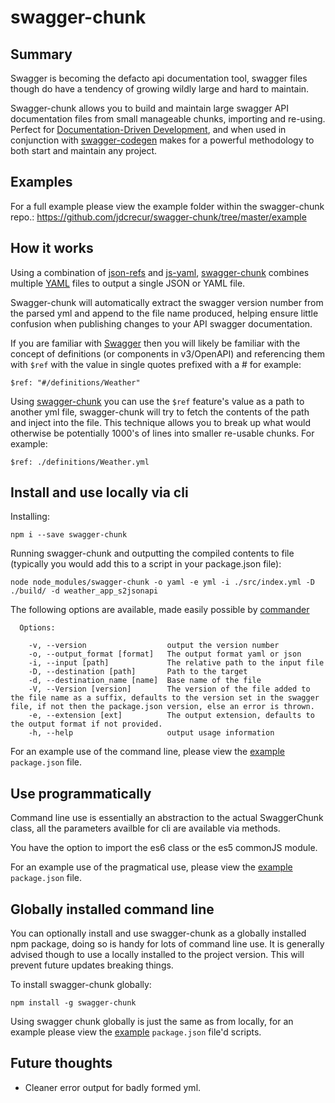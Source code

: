 # swagger-chunk

## Summary
Swagger is becoming the defacto api documentation tool, swagger files though do have a tendency of growing wildly large and hard to maintain.

Swagger-chunk allows you to build and maintain large swagger API documentation files from small manageable chunks, importing and re-using. Perfect for [Documentation-Driven Development](https://gist.github.com/zsup/9434452), and when used in conjunction with [swagger-codegen](https://swagger.io/swagger-codegen/) makes for a powerful methodology to both start and maintain any project.

## Examples
For a full example please view the example folder within the swagger-chunk repo.: https://github.com/jdcrecur/swagger-chunk/tree/master/example

## How it works
Using a combination of [json-refs](https://www.npmjs.com/package/json-refs) and [js-yaml](https://www.npmjs.com/package/js-yaml), [swagger-chunk](https://www.npmjs.com/package/swagger-chunk) combines multiple [YAML](http://yaml.org) files to output a single JSON or YAML file. 

Swagger-chunk will automatically extract the swagger version number from the parsed yml and append to the file name produced, helping ensure little confusion when publishing changes to your API swagger documentation.

If you are familiar with [Swagger](https://swagger.io) then you will likely be familiar with the concept of definitions (or components in v3/OpenAPI) and referencing them with `$ref` with the value in single quotes prefixed with a # for example:
 ```
 $ref: "#/definitions/Weather"
 ```

Using [swagger-chunk](https://www.npmjs.com/package/swagger-chunk) you can use the `$ref` feature's value as a path to another yml file, swagger-chunk will try to fetch the contents of the path and inject into the file. This technique allows you to break up what would otherwise be potentially 1000's of lines into smaller re-usable chunks. For example:
 ```
 $ref: ./definitions/Weather.yml
 ```

## Install and use locally via cli
Installing: 
```
npm i --save swagger-chunk
```

Running swagger-chunk and outputting the compiled contents to file (typically you would add this to a script in your package.json file): 
```
node node_modules/swagger-chunk -o yaml -e yml -i ./src/index.yml -D ./build/ -d weather_app_s2jsonapi
```

The following options are available, made easily possible by [commander](https://www.npmjs.com/package/commander)
```
  Options:

    -v, --version                  output the version number
    -o, --output_format [format]   The output format yaml or json
    -i, --input [path]             The relative path to the input file
    -D, --destination [path]       Path to the target
    -d, --destination_name [name]  Base name of the file
    -V, --Version [version]        The version of the file added to the file name as a suffix, defaults to the version set in the swagger file, if not then the package.json version, else an error is thrown.
    -e, --extension [ext]          The output extension, defaults to the output format if not provided.
    -h, --help                     output usage information

```

For an example use of the command line, please view the [example](https://github.com/jdcrecur/swagger-chunk/tree/master/example) `package.json` file.


## Use programmatically
Command line use is essentially an abstraction to the actual SwaggerChunk class, all the parameters availble for cli are available via methods.

You have the option to import the es6 class or the es5 commonJS module.

For an example use of the pragmatical use, please view the [example](https://github.com/jdcrecur/swagger-chunk/tree/master/example) `package.json` file.


## Globally installed command line
You can optionally install and use swagger-chunk as a globally installed npm package, doing so is handy for lots of command line use. It is generally advised though to use a locally installed to the project version. This will prevent future updates breaking things.

To install swagger-chunk globally:
```
npm install -g swagger-chunk
```

Using swagger chunk globally is just the same as from locally, for an example please view the [example](https://github.com/jdcrecur/swagger-chunk/tree/master/example) `package.json` file'd scripts.

## Future thoughts
- Cleaner error output for badly formed yml.